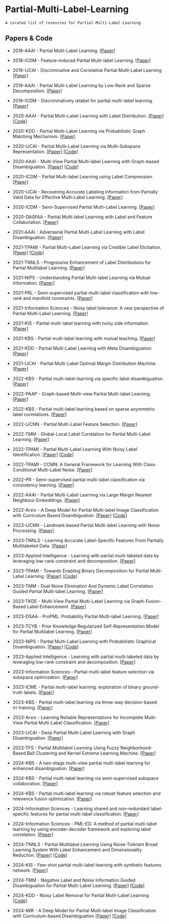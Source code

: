 # Partial-Multi-Label-Learning
    A curated list of resources for Partial-Multi-Label-Learning
## Papers & Code
* 2018-AAAI - Partial Multi-Label Learning. [[Paper]](https://aaai.org/papers/11644-partial-multi-label-learning/)
- 2018-ICDM - Feature-induced Partial Multi-label Learning. [[Paper]](https://cs.gmu.edu/~carlotta/publications/ICDM18_fPML.pdf) 
* 2019-IJCAI - Discriminative and Correlative Partial Multi-Label Learning [[Paper]](https://www.ijcai.org/Proceedings/2019/0512.pdf)
- 2019-AAAI - Partial Multi-Label Learning by Low-Rank and Sparse Decomposition. [[Paper]](https://aaai.org/papers/05016-partial-multi-label-learning-by-low-rank-and-sparse-decomposition/)
* 2019-ICDM - Discriminatively relabel for partial multi-label learning. [[Paper]](https://ieeexplore.ieee.org/document/8970871)
- 2020-AAAI - Partial Multi-Label Learning with Label Distribution. [[Paper]](https://aaai.org/papers/06510-partial-multi-label-learning-with-label-distribution/) [[Code]](https://github.com/palm-ml/PML_LD)
* 2020-KDD - Partial Multi-Label Learning via Probabilistic Graph Matching Mechanism. [[Paper]](https://www.kdd.org/kdd2020/accepted-papers/view/partial-multi-label-learning-via-probabilistic-graph-matching-mechanism)
- 2020-IJCAI - Partial Multi-Label Learning via Multi-Subspace Representation. [[Paper]](https://www.ijcai.org/Proceedings/2020/0362.pdf) [[Code]](https://github.com/SZU-AdvTech-2022/046-Partial-Multi-label-Learning-via-Multi-subspace-Representation)
* 2020-AAAI - Multi-View Partial Multi-label Learning with Graph-based Disambiguation. [[Paper]](http://palm.seu.edu.cn/zhangml/files/AAAI'20b.pdf) [[Code]](https://palm.seu.edu.cn/zhangml/) 
- 2020-ICDM - Partial Multi-label Learning using Label Compression. [[Paper]](https://repository.kaust.edu.sa/server/api/core/bitstreams/eab71b27-5fb0-4ccb-b19f-ac8a393b377d/content)
* 2020-IJCAI - Recovering Accurate Labeling Information from Partially Valid Data for Effective Multi-Label Learning. [[Paper]](https://arxiv.org/pdf/2006.11488.pdf)
- 2020-ICDM - Semi-Supervised Partial Multi-Label Learning. [[Paper]](https://ieeexplore.ieee.org/abstract/document/9338377)
* 2020-DASFAA - Partial Multi-label Learning with Label and Feature Collaboration. [[Paper]](https://link.springer.com/chapter/10.1007/978-3-030-59410-7_41)
- 2021-AAAI - Adversarial Partial Multi-Label Learning with Label Disambiguation. [[Paper]](https://aaai.org/papers/10568-adversarial-partial-multi-label-learning-with-label-disambiguation/)
* 2021-TPAMI - Partial Multi-Label Learning via Credible Label Elicitation. [[Paper]](https://ieeexplore.ieee.org/document/9057438) [[Code]](https://palm.seu.edu.cn/zhangml/)
- 2021-TNNLS - Progressive Enhancement of Label Distributions for Partial Multilabel Learning. [[Paper]](https://ieeexplore.ieee.org/document/9615493)
* 2021-NIPS - Understanding Partial Multi-label Learning via Mutual Information. [[Paper]](https://proceedings.neurips.cc/paper/2021/file/217c0e01c1828e7279051f1b6675745d-Paper.pdf)
- 2021-PRL - Semi-supervised partial multi-label classification with low-rank and manifold constraints. [[Paper]](https://www.sciencedirect.com/science/article/pii/S0167865521002828)
* 2021-Information Sciences - Noisy label tolerance: A new perspective of Partial Multi-Label Learning. [[Paper]](https://www.sciencedirect.com/science/article/pii/S0020025520309294) 
- 2021-KIS - Partial multi-label learning with noisy side information. [[Paper]](https://link.springer.com/article/10.1007/s10115-020-01527-3)
* 2021-KBS - Partial multi-label learning with mutual teaching. [[Paper]](https://www.sciencedirect.com/science/article/pii/S095070512030753X)
- 2021-KDD - Partial Multi-Label Learning with Meta Disambiguation. [[Paper]](http://www.xiemk.pro/publication/kdd21-pmlmd.pdf)
* 2021-IJCAI - Partial Multi-Label Optimal Margin Distribution Machine. [[Paper]](https://www.ijcai.org/proceedings/2021/0303.pdf)
- 2022-KBS - Partial multi-label learning via specific label disambiguation. [[Paper]](https://www.sciencedirect.com/science/article/pii/S0950705122005391)
* 2022-PAAP - Graph-based Multi-view Partial Multi-label Learning. [[Paper]](https://ieeexplore.ieee.org/document/10010429/)
- 2022-KBS - Partial multi-label learning based on sparse asymmetric label correlations. [[Paper]](https://www.sciencedirect.com/science/article/pii/S0950705122002696) 
* 2022-IJCNN - Partial Multi-Label Feature Selection. [[Paper]](https://ieeexplore.ieee.org/abstract/document/9892133)
- 2022-TMM - Global-Local Label Correlation for Partial Multi-Label Learning. [[Paper]](https://ieeexplore.ieee.org/document/9343691)
* 2022-TPAMI - Partial Multi-Label Learning With Noisy Label Identification. [[Paper]](https://ieeexplore.ieee.org/abstract/document/9354590) [[Code]](http://milkxie.github.io/code/PMLNIcode.zip)
- 2022-TPAMI - CCMN: A General Framework for Learning With Class-Conditional Multi-Label Noise. [[Paper]](https://ieeexplore.ieee.org/document/9674931)
* 2022-PR - Semi-supervised partial multi-label classification via consistency learning. [[Paper]](https://www.sciencedirect.com/science/article/pii/S003132032200320X)
- 2022-AAAI - Partial Multi-Label Learning via Large Margin Nearest Neighbour Embeddings. [[Paper]](https://ojs.aaai.org/index.php/AAAI/article/download/20628/version/18925/20387)
* 2022-Arxiv - A Deep Model for Partial Multi-label Image Classification with Curriculum Based Disambiguation. [[Paper]](https://www.semanticscholar.org/paper/A-Deep-Model-for-Partial-Multi-Label-Image-with-Sun-Xie/74fab1d21cad37b2c4423b505151efd69f092bee) [[Code]](https://github.com/milkxie/PML-CDCR)
- 2023-IJCNN - Landmark-based Partial Multi-label Learning with Noise Processing. [[Paper]](https://ieeexplore.ieee.org/document/10191270)
* 2023-TNNLS - Learning Accurate Label-Specific Features From Partially Multilabeled Data. [[Paper]](https://ieeexplore.ieee.org/document/10043663)
- 2023-Applied Intelligence - Learning with partial multi-labeled data by leveraging low-rank constraint and decomposition. [[Paper]](https://link.springer.com/article/10.1007/s10489-022-03989-0)
* 2023-TPAMI - Towards Enabling Binary Decomposition for Partial Multi-Label Learning. [[Paper]](https://ieeexplore.ieee.org/document/10168295) [[Code]](https://palm.seu.edu.cn/zhangml/) 
- 2023-TMM - Dual Noise Elimination And Dynamic Label Correlation Guided Partial Multi-label Learning. [[Paper]](https://ieeexplore.ieee.org/document/10336552/authors#authors)
* 2023-TKDE - Multi-View Partial Multi-Label Learning via Graph-Fusion-Based Label Enhancement. [[Paper]](https://ieeexplore.ieee.org/document/9999508)
- 2023-DSAA - ProPML: Probability Partial Multi-label Learning. [[Paper]](https://ieeexplore.ieee.org/abstract/document/10302620)
* 2023-TCYB - Prior Knowledge Regularized Self-Representation Model for Partial Multilabel Learning. [[Paper]](https://ieeexplore.ieee.org/document/9533180)
- 2023-NIPS - Partial Multi-Label Learning with Probabilistic Graphical Disambiguation. [[Paper]](http://palm.seu.edu.cn/zhangml/files/NeurIPS'23c.pdf) [[Code]](https://palm.seu.edu.cn/zhangml/)
* 2023-Applied Intelligence - Learning with partial multi-labeled data by leveraging low-rank constraint and decomposition. [[Paper]](https://link.springer.com/article/10.1007/s10489-022-03989-0)
- 2023-Information Sciences - Partial multi-label feature selection via subspace optimization. [[Paper]](https://www.sciencedirect.com/science/article/pii/S0020025523011416)
* 2023-ICME - Partial multi-label learning: exploration of binary ground-truth labels. [[Paper]](https://ieeexplore.ieee.org/abstract/document/10219613/footnotes#footnotes)
- 2023-KBS - Partial multi-label learning via three-way decision-based tri-training. [[Paper]](https://www.sciencedirect.com/science/article/pii/S0950705123004938)
* 2023-Arxiv - Learning Reliable Representations for Incomplete Multi-View Partial Multi-Label Classification. [[Paper]](https://www.semanticscholar.org/paper/Learning-Reliable-Representations-for-Incomplete-Liu-Wen/3b8104927237d2eee35fecee648b8606b165ea74)
- 2023-IJCAI - Deep Partial Multi-Label Learning with Graph Disambiguation. [[Paper]](https://www.ijcai.org/proceedings/2023/0479.pdf)
* 2023-TFS - Partial Multilabel Learning Using Fuzzy Neighborhood-Based Ball Clustering and Kernel Extreme Learning Machine. [[Paper]](https://ieeexplore.ieee.org/document/9954218)
- 2024-KBS - A two-stage multi-view partial multi-label learning for enhanced disambiguation. [[Paper]](https://www.sciencedirect.com/science/article/pii/S0950705124003150)
* 2024-KBS - Partial multi-label learning via semi-supervised subspace collaboration. [[Paper]](https://www.sciencedirect.com/science/article/pii/S0950705124000790)
- 2024-KBS - Partial multi-label learning via robust feature selection and relevance fusion optimization. [[Paper]](https://www.sciencedirect.com/science/article/pii/S0950705123011139)
* 2024-Information Sciences - Learning shared and non-redundant label-specific features for partial multi-label classification. [[Paper]](https://www.sciencedirect.com/science/article/pii/S0020025523015025)
- 2024-Information Sciences - PML-ED: A method of partial multi-label learning by using encoder-decoder framework and exploring label correlation. [[Paper]](https://www.sciencedirect.com/science/article/pii/S0020025524000781)
* 2024-TNNLS - Partial Multilabel Learning Using Noise-Tolerant Broad Learning System With Label Enhancement and Dimensionality Reduction. [[Paper]](https://xplorestaging.ieee.org/document/10416802) [[Code]](https://markwalton-tu.github.io/)
- 2024-KIS - Few-shot partial multi-label learning with synthetic features network. [[Paper]](https://link.springer.com/article/10.1007/s10115-023-01988-2)
* 2024-TMM - Negative Label and Noise Information Guided Disambiguation for Partial Multi-Label Learning. [[Paper]](https://ieeexplore.ieee.org/document/10533859) [[Code]](https://github.com/zhongjingyu1/Negative-Label-and-Noise-Feature-Guided-Disambiguation-for-Partial-Multi-Label-Learning)
- 2024-KDD - Noisy Label Removal for Partial Multi-Label Learning [[Code]](https://github.com/Yangfc-ML/NLR)
* 2024-MIR - A Deep Model for Partial Multi-label Image Classification with Curriculum-based Disambiguation  [[Paper]](https://link.springer.com/article/10.1007/s11633-023-1439-3) [[Code]](https://github.com/xiemk/PML-CDCR?tab=readme-ov-file)
